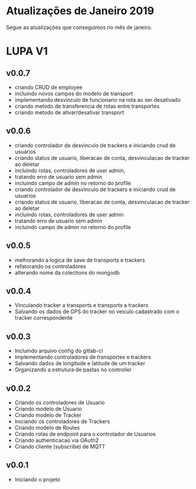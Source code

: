 # Atualizações de Janeiro 2019
Segue as atualizações que conseguimos no mês de janeiro.

# LUPA V1

## v0.0.7
- criando CRUD de employee
- incluindo novos campos do modelo de transport
- implementando desvinculo de funcionario na rota ao ser desativado
- criando metodo de transferencia de rotas entre transportes
- criando metodo de ativar/desativar transport

## v0.0.6
- criando controlador de desvinculo de trackers e iniciando crud de usuarios
- criando status de usuario, liberacao de conta, desvinculacao de tracker ao deletar
- incluindo rotas, controladores de user admin,
- tratando erro de usuario sem admin
- incluindo campo de admin no retorno do profile
- criando controlador de desvinculo de trackers e iniciando crud de usuarios
- criando status de usuario, liberacao de conta, desvinculacao de tracker ao deletar
- incluindo rotas, controladores de user admin
- tratando erro de usuario sem admin
- incluindo campo de admin no retorno do profile

## v0.0.5
- melhorando a logica de save de transports e trackers
- refatorando os controladores
- alterando nome da colections do mongodb

## v0.0.4
- Vinculando tracker a transports e transports a trackers
- Salvando os dados de GPS do tracker no veiculo cadastrado com o tracker correspondente

## v0.0.3
- Incluindo arquivo config do gitlab-ci
- Implementando controladores de transportes e trackers
- Salvando dados de longitude e latitude de um tracker
- Organizando a estrutura de pastas no controller

## v0.0.2
- Criando os controladores de Usuario
- Criando modelo de Usuario
- Criando modelo de Tracker
- Iniciando os controladores de Trackers
- Criando modelo de Routes
- Criando rotas de endpoint para o controlador de Usuarios
- Criando authenticacao via OAuth2
- Criando cliente (subscribe) de MQTT 

## v0.0.1
- Iniciando o projeto
